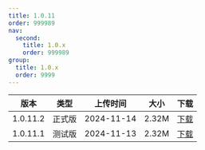 ```yaml
---
title: 1.0.11
order: 999989
nav:
  second:
    title: 1.0.x
    order: 999989
group:
  title: 1.0.x
  order: 9999
---
```

|版本|类型|上传时间|大小|下载|
|:-:|:-:|:-:|:-:|:-:|
|1.0.11.2|<Badge type="success">正式版</Badge>|2024-11-14|2.32M|<a href="https://lingxi.office.163.com/share/#type=file&id=19000018545805&from=QIYE&parentResourceId=19000013989422&spaceId=510845429&ref=546025021">下载</a>|
|1.0.11.1|<Badge type="warning">测试版</Badge>|2024-11-13|2.32M|<a href="https://lingxi.office.163.com/share/#type=file&id=19000018546652&from=QIYE&parentResourceId=19000013989422&spaceId=510845429&ref=546025021">下载</a>|
